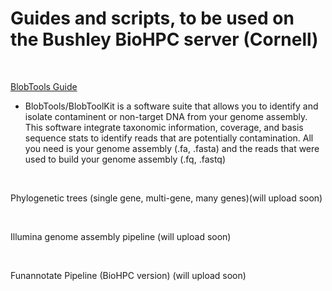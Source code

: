 # Guides and scripts, to be used on the Bushley BioHPC server (Cornell)

<br>

[BlobTools Guide](/BlobTools/README.md)

- BlobTools/BlobToolKit is a software suite that allows you to identify and isolate contaminent or non-target DNA from your genome assembly. This software integrate taxonomic information, coverage, and basis sequence stats to identify reads that are potentially contamination. All you need is your genome assembly (.fa, .fasta) and the reads that were used to build your genome assembly (.fq, .fastq)

<br>

Phylogenetic trees (single gene, multi-gene, many genes)(will upload soon)

<br>

Illumina genome assembly pipeline (will upload soon)

<br>

Funannotate Pipeline (BioHPC version) (will upload soon)

